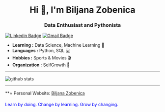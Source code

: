 <h1 align="center"> Hi 👋, I'm Biljana Zobenica </h1>
<h3 align="center">Data Enthusiast and Pythonista</h3>

[![Linkedin Badge](https://img.shields.io/badge/-Biljana_Zobenica-blue?style=flat-square&logo=Linkedin&logoColor=white&link=https://www.linkedin.com/in/biljana-data-enthusiast//)](https://www.linkedin.com/in/biljana-data-enthusiast/) [![Gmail Badge](https://img.shields.io/badge/-biljana.zobenica@outlook.com-c14438?style=flat-square&logo=Gmail&logoColor=white&link=mailto:biljana.zobenica@outlook.com)](mailto:biljana.zobenica@outlook.com)

-  **Learning :** Data Science, Machine Learning :space_invader: 
-  **Languages :** Python, SQL :computer:
-  **Hobbies :** Sports & Movies :clapper:
-  **Organization :** SelfGrowth :green_apple:
---------------------------------------------------------------------------------------------------------------------------------------------------------------------------------

![github stats](https://github-readme-stats.vercel.app/api?username=biljana-zobenica&show_icons=true)

---------------------------------------------------------------------------------------------------------------------------------------------------------------------------------

**⭐️ Personal Website: [Biljana Zobenica](https://biljana-zobenica.github.io/)

<p><span style="color:blue">Learn by doing. Change by learning. Grow by changing. </span></p>
